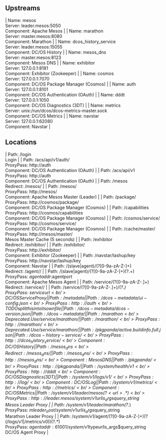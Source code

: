 ## Upstreams

| Name: mesos<br/>Server: leader.mesos:5050<br/>Component: Apache Mesos |
| Name: marathon<br/>Server: master.mesos:8080<br/>Component: Marathon |
| Name: dcos_history_service<br/>Server: leader.mesos:15055<br/>Component: DC/OS History |
| Name: mesos_dns<br/>Server: master.mesos:8123<br/>Component: Mesos DNS |
| Name: exhibitor<br/>Server: 127.0.0.1:8181<br/>Component: Exhibitor (Zookeeper) |
| Name: cosmos<br/>Server: 127.0.0.1:7070<br/>Component: DC/OS Package Manager (Cosmos) |
| Name: auth<br/>Server: 127.0.0.1:8101<br/>Component: DC/OS Authentication (OAuth) |
| Name: dddt<br/>Server: 127.0.0.1:1050<br/>Component: DC/OS Diagnostics (3DT) |
| Name: metrics<br/>Server: unix:/run/dcos/dcos-metrics-master.sock<br/>Component: DC/OS Metrics |
| Name: navstar<br/>Server: 127.0.0.1:62080<br/>Component: Navstar |

## Locations

| Path: /login<br/>Login |
| Path: /acs/api/v1/auth/<br/>ProxyPass: http://auth<br/>Component: DC/OS Authentication (OAuth) |
| Path: /acs/api/v1<br/>ProxyPass: http://auth<br/>Component: DC/OS Authentication (OAuth) |
| Path: /mesos<br/>Redirect: /mesos/ |
| Path: /mesos/<br/>ProxyPass: http://mesos/<br/>Component: Apache Mesos Master (Leader) |
| Path: /package/<br/>ProxyPass: http://cosmos/package/<br/>Component: DC/OS Package Manager (Cosmos) |
| Path: /capabilities<br/>ProxyPass: http://cosmos/capabilities<br/>Component: DC/OS Package Manager (Cosmos) |
| Path: /cosmos/service/<br/>ProxyPass: http://cosmos/service/<br/>Component: DC/OS Package Manager (Cosmos) |
| Path: /cache/master/<br/>ProxyPass: http://mesos/master/<br/>Mesos Master Cache (5 seconds) |
| Path: /exhibitor<br/>Redirect: /exhibitor/ |
| Path: /exhibitor/<br/>ProxyPass: http://exhibitor/<br/>Component: Exhibitor (Zookeeper) |
| Path: /navstar/lashup/key<br/>ProxyPass: http://navstar/lashup/key<br/>Component: Navstar |
| Path: /(slave|agent)/(?<agentid>[0-9a-zA-Z-]+)<br/>Redirect: /agent/<agentid>/ |
| Path: /(slave|agent)/(?<agentid>[0-9a-zA-Z-]+)(?<url>.+)<br/>ProxyPass: $agentaddr:$agentport<br/>Component: Apache Mesos Agent |
| Path: /service/(?<serviceid>[0-9a-zA-Z-.]+)<br/>Redirect: /service/<serviceid>/ |
| Path: /service/(?<serviceid>[0-9a-zA-Z-.]+)/(?<url>.*)<br/>ProxyPass: $serviceurl<br/>DC/OS Service Proxy |
| Path: /metadata |
| Path: /dcos-metadata/ui-config.json<br/>ProxyPass: http://auth<br/>TODO split this into its own file |
| Path: /dcos-metadata/dcos-version.json |
| Path: /dcos-metadata/ |
| Path: /marathon<br/>Deprecated. Use /service/marathon/ |
| Path: /marathon/<br/>ProxyPass: http://marathon/<br/>Deprecated. Use /service/marathon/ |
| Path: /pkgpanda/active.buildinfo.full.json |
| Path: /dcos-history-service/<br/>ProxyPass: http://dcos_history_service/<br/>Component: DC/OS History |
| Path: /mesos_dns<br/>Redirect: /mesos_dns/ |
| Path: /mesos_dns/<br/>ProxyPass: http://mesos_dns/<br/>Component: Mesos DNS |
| Path: /pkgpanda/<br/>ProxyPass: http://pkgpanda/ |
| Path: /system/health/v1<br/>ProxyPass: http://dddt<br/>Component: DC/OS Diagnostics (3DT) |
| Path: /system/v1/logs/v1/<br/>ProxyPass: http://log/<br/>Component: DC/OS Log |
| Path: /system/v1/metrics/<br/>ProxyPass: http://metrics/<br/>Component: DC/OS Metrics |
| Path: /system/v1/leader/mesos(?<url>.*)<br/>ProxyPass: http://leader.mesos/system/v1$url$is_args$query_string<br/>Mesos Leader Proxy |
| Path: /system/v1/leader/marathon(?<url>.*)<br/>ProxyPass: $mleader_host/system/v1$url$is_args$query_string<br/>Marathon Leader Proxy |
| Path: /system/v1/agent/(?<agentid>[0-9a-zA-Z-]+)(?<type>(/logs/v1|/metrics/v0))(?<url>.*)<br/>ProxyPass: $agentaddr:61001/system/v1$type$url$is_args$query_string<br/>DC/OS Agent Proxy |


